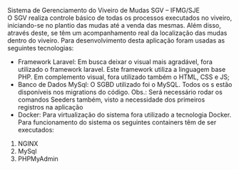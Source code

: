 Sistema de Gerenciamento do Viveiro de Mudas SGV – IFMG/SJE
<br>
O SGV realiza controle básico de todas os processos executados no viveiro, iniciando-se no plantio das mudas até a venda das mesmas. Além disso, através deste, se têm um acompanhamento real da localização das mudas dentro do viveiro.
 Para desenvolvimento desta aplicação foram usadas as seguintes tecnologias:
- Framework Laravel: Em busca deixar o visual mais agradável, fora utilizado o framework laravel. Este framework utiliza a linguagem base PHP. Em complemento visual, fora utilizado também o HTML, CSS e JS;
- Banco de Dados MySql: O SGBD utilizado foi o MySQL. Todos os s estão disponíveis nos migrations do código. Obs.: Será necessário rodar os comandos Seeders também, visto a necessidade dos primeiros registros na aplicação
- Docker: Para virtualização do sistema fora utilizado a tecnologia Docker. Para funcionamento do sistema os seguintes containers têm de ser executados: 
1)	NGINX
2)	MySql
3)	PHPMyAdmin
